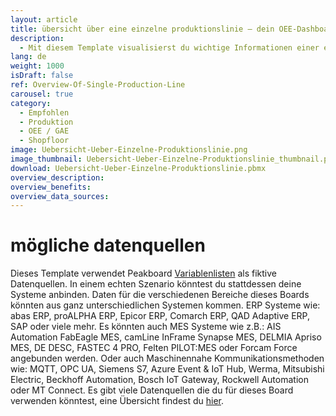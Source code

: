 ```yaml
---
layout: article
title: übersicht über eine einzelne produktionslinie ― dein OEE-Dashboard in der produktion
description: 
  - Mit diesem Template visualisierst du wichtige Informationen einer einzelnen Produktionslinie. Lasse dir leicht klassische Kennzahlen deiner Maschinen wie z. B. Soll-Ist-Vergleiche von Stückzahlen, Gesamtanlageneffektivität oder Stillstände in Echtzeit anzeigen. So kannst du schnell und übersichtlich den aktuellen Status eines Auftrags sowie die Entwicklung der GAE, überblicken, was zur Verbesserung deiner Produktionsprozesse beiträgt und Ressourcen in der Fertigung einspart. Jetzt loslegen und Template herunterladen!
lang: de
weight: 1000
isDraft: false
ref: Overview-Of-Single-Production-Line
carousel: true
category:
  - Empfohlen
  - Produktion
  - OEE / GAE
  - Shopfloor
image: Uebersicht-Ueber-Einzelne-Produktionslinie.png
image_thumbnail: Uebersicht-Ueber-Einzelne-Produktionslinie_thumbnail.png
download: Uebersicht-Ueber-Einzelne-Produktionslinie.pbmx
overview_description:
overview_benefits:
overview_data_sources:
---
```

# mögliche datenquellen
Dieses Template verwendet Peakboard [Variablenlisten](https://help.peakboard.com/scripting/de-variables.html) als fiktive Datenquellen. In einem echten Szenario könntest du stattdessen deine Systeme anbinden. Daten für die verschiedenen Bereiche dieses Boards könnten aus ganz unterschiedlichen Systemen kommen. ERP Systeme wie: abas ERP, proALPHA ERP, Epicor ERP, Comarch ERP, QAD Adaptive ERP, SAP oder viele mehr. Es könnten auch MES Systeme wie z.B.: AIS Automation FabEagle MES, camLine InFrame Synapse MES, DELMIA Apriso MES, DE DESC, FASTEC 4 PRO, Felten PILOT:MES oder Forcam Force angebunden werden. Oder auch Maschinennahe Kommunikationsmethoden wie: MQTT, OPC UA, Siemens S7, Azure Event & IoT Hub, Werma, Mitsubishi Electric, Beckhoff Automation, Bosch IoT Gateway, Rockwell Automation oder MT Connect. Es gibt viele Datenquellen die du für dieses Board verwenden könntest, eine Übersicht findest du [hier](https://peakboard.com/schnittstellen/).